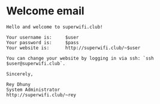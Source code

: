 # Welcome email

    Hello and welcome to superwifi.club!
    
    Your username is:     $user
    Your password is:     $pass
    Your website is:      http://superwifi.club/~$user

    You can change your website by logging in via ssh: `ssh $user@superwifi.club`.
    
    Sincerely,
    
    Rey Dhuny
    System Administrator
    http://superwifi.club/~rey
